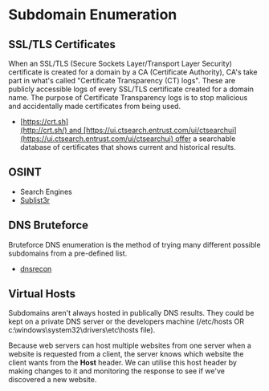 # Subdomain Enumeration

## SSL/TLS Certificates

When an SSL/TLS (Secure Sockets Layer/Transport Layer Security) certificate is created for a domain by a CA (Certificate Authority), CA's take part in what's called "Certificate Transparency (CT) logs". These are publicly accessible logs of every SSL/TLS certificate created for a domain name. The purpose of Certificate Transparency logs is to stop malicious and accidentally made certificates from being used.

- [https://crt.sh](http://crt.sh/) and [https://ui.ctsearch.entrust.com/ui/ctsearchui](https://ui.ctsearch.entrust.com/ui/ctsearchui) offer a searchable database of certificates that shows current and historical results.

## OSINT

- Search Engines
- [Sublist3r](https://github.com/aboul3la/Sublist3r)

## DNS Bruteforce

Bruteforce DNS enumeration is the method of trying many different possible subdomains from a pre-defined list.

- [dnsrecon](https://www.kali.org/tools/dnsrecon/)

## Virtual Hosts

Subdomains aren't always hosted in publically DNS results. They could be kept on a private DNS server or the developers machine (/etc/hosts
OR c:\windows\system32\drivers\etc\hosts file).

Because web servers can host multiple websites from one server when a website is requested from a client, the server knows which website the client wants from the **Host** header. We can utilise this host header by making changes to it and monitoring the response to see if we've discovered a new website.
